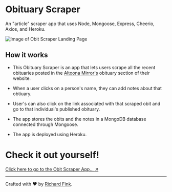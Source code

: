 # Obituary Scraper

An "article" scraper app that uses Node, Mongoose, Express, Cheerio, Axios, and Heroku.

![Image of Obit Scraper Landing Page](https://github.com/swissfink/obit-scraper/blob/master/public/images/obit-scraper-featured-image.png)

## How it works

* This Obituary Scraper is an app that lets users scrape all the recent obituaries posted in the [Altoona Mirror's](http://www.altoonamirror.com/obituaries/) obituary section of their website.

* When a user clicks on a person's name, they can add notes about that obtiuary. 

* User's can also click on the link associated with that scraped obit and go to that individual's published obituary.

* The app stores the obits and the notes in a MongoDB database connected through Mongoose.

* The app is deployed using Heroku.

# Check it out yourself!

[Click here to go to the Obit Scraper App... :arrow_upper_right:](https://obit-scraper.herokuapp.com/) 

---


Crafted with :heart: by [Richard Fink](https://swissfink.github.io/).